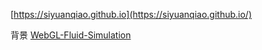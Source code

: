 [https://siyuanqiao.github.io](https://siyuanqiao.github.io/)

背景 [WebGL-Fluid-Simulation](https://github.com/PavelDoGreat/WebGL-Fluid-Simulation/) 